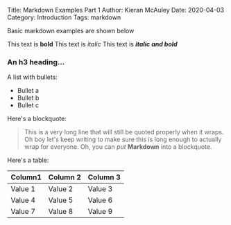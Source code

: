 Title: Markdown Examples Part 1
Author: Kieran McAuley
Date: 2020-04-03
Category: Introduction
Tags: markdown

Basic markdown examples are shown below

This text is **bold**
This text is *italic*
This text is **_italic and bold_**

### An h3 heading...

A list with bullets:
* Bullet a
* Bullet b
* Bullet c

Here's a blockquote:
>This is a very long line that will still be quoted properly when it wraps. Oh boy let's keep writing to make sure this is long enough to actually wrap for everyone. Oh, you can *put* **Markdown** into a blockquote.

Here's a table:

| Column1 | Column 2 | Column 3
|---|---|---|
| Value 1 | Value 2 | Value 3 |
| Value 4 | Value 5 | Value 6 |
| Value 7 | Value 8 | Value 9 |